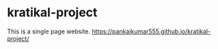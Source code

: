 # kratikal-project
This is a single page website.
https://pankajkumar555.github.io/kratikal-project/
